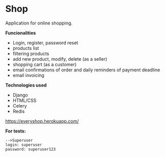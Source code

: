 # Shop
Application for online shopping.

**Funcionalities**
- Login, register, password reset
- products list
- filtering products 
- add new product, modify, delete (as a seller)
- shopping cart (as a customer)
- email confirmations of order and daily reminders of payment deadline
- email invoicing

**Technologies used**
- Django
- HTML/CSS
- Celery
- Redis

https://everyshop.herokuapp.com/

**For tests:**

	-->Superuser
	login: superuser
	password: superuser123
